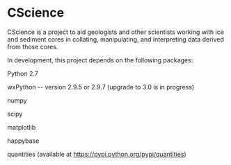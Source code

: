 CScience
======

CScience is a project to aid geologists and other scientists working with ice and sediment cores in collating, manipulating, and interpreting data derived from those cores.

In development, this project depends on the following packages:

Python 2.7

wxPython -- version 2.9.5 or 2.9.7 (upgrade to 3.0 is in progress)

numpy

scipy

matplotlib

happybase

quantities (available at https://pypi.python.org/pypi/quantities)
